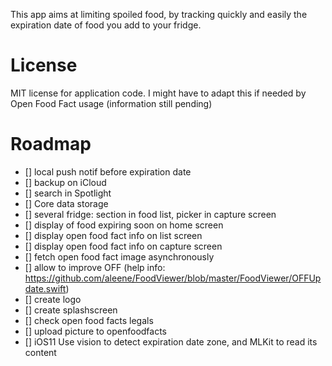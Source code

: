 This app aims at limiting spoiled food, by tracking quickly and easily the expiration date of food you add to your fridge.

# License
MIT license for application code. I might have to adapt this if needed by Open Food Fact usage (information still pending)

# Roadmap
- [] local push notif before expiration date
- [] backup on iCloud
- [] search in Spotlight
- [] Core data storage
- [] several fridge: section in food list, picker in capture screen
- [] display of food expiring soon on home screen
- [] display open food fact info on list screen
- [] display open food fact info on capture screen
- [] fetch open food fact image asynchronously
- [] allow to improve OFF (help info: https://github.com/aleene/FoodViewer/blob/master/FoodViewer/OFFUpdate.swift)
- [] create logo
- [] create splashscreen
- [] check open food facts legals
- [] upload picture to openfoodfacts
- [] iOS11 Use vision to detect expiration date zone, and MLKit to read its content
